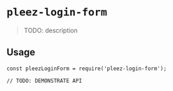 # `pleez-login-form`

> TODO: description

## Usage

```
const pleezLoginForm = require('pleez-login-form');

// TODO: DEMONSTRATE API
```
